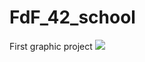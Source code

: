 # FdF_42_school
First graphic project
<img src="https://github.com/TimiTeam/FdF_42_school/tree/master/42.png">
